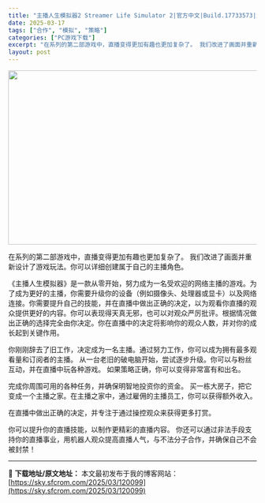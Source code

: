```yaml
---
title: "主播人生模拟器2 Streamer Life Simulator 2|官方中文|Build.17733573|解压即撸|"
date: 2025-03-17
tags: ["合作", "模拟", "策略"]
categories: ["PC游戏下载"]
excerpt: "在系列的第二部游戏中，直播变得更加有趣也更加复杂了。 我们改进了画面并重新设计了游戏玩法。你可以详细创建属于自己的主播角色。 《主播人生模拟器》是一款从零开始，努力成为一名受欢迎的网络主播的游戏。为了成为更好的主播，你需要升级你的设备（例如摄像头、处理器或显卡）以及网络连接。你需要提升自己的技能，并&hellip;"
layout: post
---
```


<img class="aligncenter size-full wp-image-120075" src="https://sky.sfcrom.com/wp-content/uploads/2025/03/2025031712175184.webp" alt="" width="616" height="353" />

在系列的第二部游戏中，直播变得更加有趣也更加复杂了。
我们改进了画面并重新设计了游戏玩法。你可以详细创建属于自己的主播角色。

《主播人生模拟器》是一款从零开始，努力成为一名受欢迎的网络主播的游戏。为了成为更好的主播，你需要升级你的设备（例如摄像头、处理器或显卡）以及网络连接。你需要提升自己的技能，并在直播中做出正确的决定，以为观看你直播的观众提供更好的内容。你可以表现得天真无邪，也可以对观众严厉批评。根据情况做出正确的选择完全由你决定。你在直播中的决定将影响你的观众人数，并对你的成长起到关键作用。

你刚刚辞去了旧工作，决定成为一名主播。通过努力工作，你可以成为拥有最多观看量和订阅者的主播。
从一台老旧的破电脑开始，尝试逐步升级。你可以与粉丝互动，并在直播中玩各种游戏。
如果策略正确，你可以变得非常富有和出名。

完成你周围可用的各种任务，并确保明智地投资你的资金。
买一栋大房子，把它变成一个主播之家。在主播之家中，通过雇佣的主播员工，你可以获得额外收入。

在直播中做出正确的决定，并专注于通过操控观众来获得更多打赏。

你可以提升你的直播技能，以制作更精彩的直播内容。
你还可以通过非法手段支持你的直播事业，用机器人观众提高直播人气，与不法分子合作，并确保自己不会被封禁！

---
📖 **下载地址/原文地址：** 本文最初发布于我的博客网站：[https://sky.sfcrom.com/2025/03/120099](https://sky.sfcrom.com/2025/03/120099)
